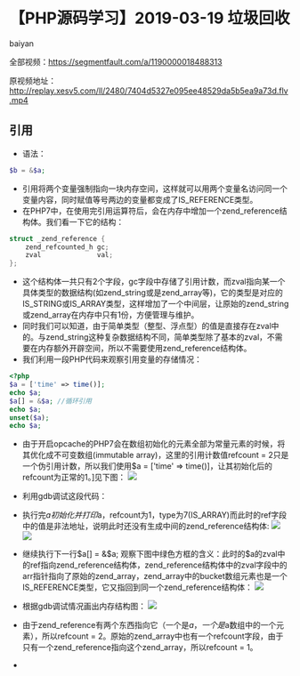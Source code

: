 # **【PHP源码学习】2019-03-19 垃圾回收**
baiyan

全部视频：https://segmentfault.com/a/1190000018488313

原视频地址：http://replay.xesv5.com/ll/2480/7404d5327e095ee48529da5b5ea9a73d.flv.mp4

## 引用
 - 语法：
```php
$b = &$a;
```
 - 引用将两个变量强制指向一块内存空间，这样就可以用两个变量名访问同一个变量内容，同时赋值等号两边的变量都变成了IS_REFERENCE类型。
 - 在PHP7中，在使用完引用运算符后，会在内存中增加一个zend_reference结构体。我们看一下它的结构：
```c
struct _zend_reference {
	zend_refcounted_h gc;
	zval              val;
};
```
 - 这个结构体一共只有2个字段，gc字段中存储了引用计数，而zval指向某一个具体类型的数据结构(如zend_string或是zend_array等)，它的类型是对应的IS_STRING或IS_ARRAY类型，这样增加了一个中间层，让原始的zend_string或zend_array在内存中只有1份，方便管理与维护。
 - 同时我们可以知道，由于简单类型（整型、浮点型）的值是直接存在zval中的。与zend_string这种复杂数据结构不同，简单类型除了基本的zval，不需要在内存额外开辟空间，所以不需要使用zend_reference结构体。
 - 我们利用一段PHP代码来观察引用变量的存储情况：
```php
<?php
$a = ['time' => time()];
echo $a;
$a[] = &$a; //循环引用
echo $a;
unset($a);
echo $a;
```
 - 由于开启opcache的PHP7会在数组初始化的元素全部为常量元素的时候，将其优化成不可变数组(immutable array)，这里的引用计数值refcount = 2只是一个伪引用计数，所以我们使用$a = ['time' => time()]，让其初始化后的refcount为正常的1。]见下图：
![](http://pq370w15r.bkt.clouddn.com/notebook/2019/4/25/1556155029205.png)
 - 利用gdb调试这段代码：
 - 执行完$a初始化并打印$a，refcount为1，type为7(IS_ARRAY)而此时的ref字段中的值是非法地址，说明此时还没有生成中间的zend_reference结构体:
![](http://pq370w15r.bkt.clouddn.com/notebook/2019/4/25/1556155622890.png)
![](http://pq370w15r.bkt.clouddn.com/notebook/2019/4/25/1556156877674.png)

 - 继续执行下一行$a[] = &$a; 观察下图中绿色方框的含义：此时的$a的zval中的ref指向zend_reference结构体，zend_reference结构体中的zval字段中的arr指针指向了原始的zend_array，zend_array中的bucket数组元素也是一个IS_REFERENCE类型，它又指回到同一个zend_reference结构体：
![](http://pq370w15r.bkt.clouddn.com/notebook/2019/4/25/1556158581866.png)
 - 根据gdb调试情况画出内存结构图：
![](http://pq370w15r.bkt.clouddn.com/notebook/2019/4/25/1556159268480.png)
 - 由于zend_reference有两个东西指向它（一个是$a，一个是$a数组中的一个元素），所以refcount = 2。原始的zend_array中也有一个refcount字段，由于只有一个zend_reference指向这个zend_array，所以refcount = 1。
 - 
